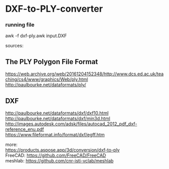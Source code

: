 # DXF-to-PLY-converter  

### running file  
awk -f dxf-ply.awk input.DXF  


sources:  

The PLY Polygon File Format  
---------------------------
https://web.archive.org/web/20161204152348/http://www.dcs.ed.ac.uk/teaching/cs4/www/graphics/Web/ply.html  
http://paulbourke.net/dataformats/ply/  


DXF  
---------------------------
http://paulbourke.net/dataformats/dxf/dxf10.html  
http://paulbourke.net/dataformats/dxf/min3d.html  
http://images.autodesk.com/adsk/files/autocad_2012_pdf_dxf-reference_enu.pdf  
https://www.fileformat.info/format/dxf/egff.htm  



more:  
https://products.aspose.app/3d/conversion/dxf-to-ply  
FreeCAD: https://github.com/FreeCAD/FreeCAD  
meshlab: https://github.com/cnr-isti-vclab/meshlab  

